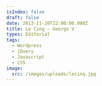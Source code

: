 ```yaml
---
isIndex: false
draft: false
date: 2013-11-20T22:00:00.000Z
title: Le Cinq — George V
types: Editorial
tags:
  - Wordpress
  - jQuery
  - Javascript
  - CSS
image:
  src: /images/uploads/lecinq.jpg
---
```


